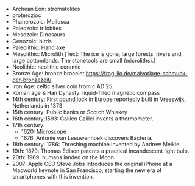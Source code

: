 - Archean Eon: stromatolites
- proterozioc
- Phanerozoic: Mollusca
- Paleozoic: trilobites
- Mesozoic: Dinosaurs
- Cenozoic: birds
- Paleolithic: Hand axe
- Mesolithic: Microlith [Text: The ice is gone, large forests, rivers and large bottomlands. The stonetools are small (microliths).]
- Neolithic: neolithic ceramic
- Bronze Age: bronze bracelet
  https://frag-lio.de/malvorlage-schmuck-der-bronzezeit/
- Iron Age: celtic silver coin from c.AD 25.
- Roman age & Han Dynasty: liquid-filled magnetic compass
- 14th century: First pound lock in Europe reportedly built in Vreeswijk, Netherlands in 1373
- 15th century: Public banks or Scotch Whiskey
- 16th century:1593: Galileo Galilei invents a thermometer.
- 17th century:
  - 1620: Microscope
  - 1676: Antonie van Leeuwenhoek discovers Bacteria.
- 18th century:
  1786: Threshing machine invented by Andrew Meikle
- 19th:
  1879: Thomas Edison patents a practical incandescent light bulb.
- 20th:
  1969: humans landed on the Moon.
- 2007: Apple CEO Steve Jobs introduces the original iPhone at a Macworld keynote in San Francisco, starting the new era of smartphones with this invention.
